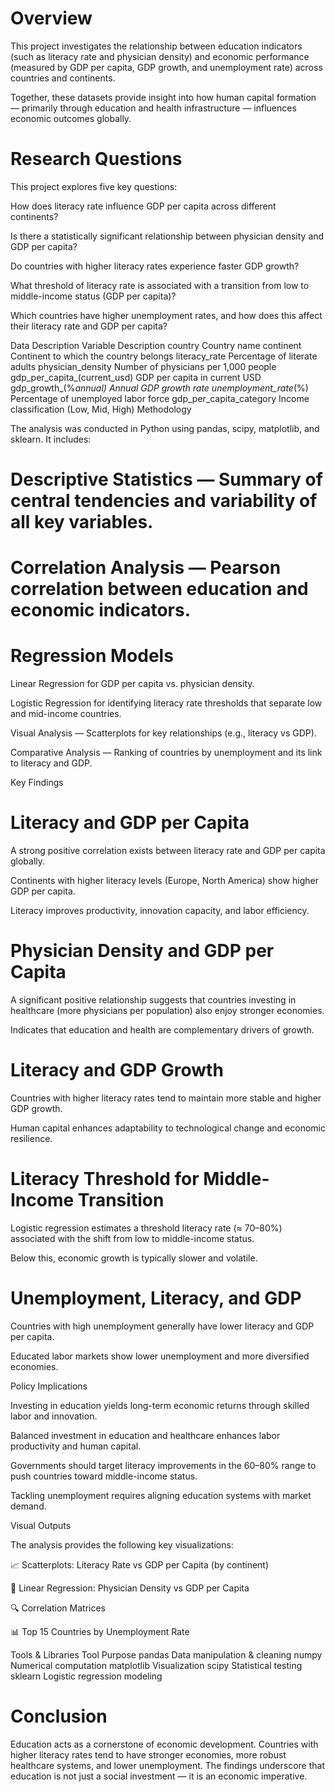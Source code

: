 # Overview


This project investigates the relationship between education indicators (such as literacy rate and physician density) and economic performance (measured by GDP per capita, GDP growth, and unemployment rate) across countries and continents.

Together, these datasets provide insight into how human capital formation — primarily through education and health infrastructure — influences economic outcomes globally.

# Research Questions

This project explores five key questions:

How does literacy rate influence GDP per capita across different continents?

Is there a statistically significant relationship between physician density and GDP per capita?

Do countries with higher literacy rates experience faster GDP growth?

What threshold of literacy rate is associated with a transition from low to middle-income status (GDP per capita)?

Which countries have higher unemployment rates, and how does this affect their literacy rate and GDP per capita?

Data Description
Variable	Description
country	Country name
continent	Continent to which the country belongs
literacy_rate	Percentage of literate adults
physician_density	Number of physicians per 1,000 people
gdp_per_capita_(current_usd)	GDP per capita in current USD
gdp_growth_(%_annual)	Annual GDP growth rate
unemployment_rate_(%)	Percentage of unemployed labor force
gdp_per_capita_category	Income classification (Low, Mid, High)
Methodology

The analysis was conducted in Python using pandas, scipy, matplotlib, and sklearn.
It includes:

# Descriptive Statistics — Summary of central tendencies and variability of all key variables.

# Correlation Analysis — Pearson correlation between education and economic indicators.

# Regression Models

Linear Regression for GDP per capita vs. physician density.

Logistic Regression for identifying literacy rate thresholds that separate low and mid-income countries.

Visual Analysis — Scatterplots for key relationships (e.g., literacy vs GDP).

Comparative Analysis — Ranking of countries by unemployment and its link to literacy and GDP.

Key Findings
# Literacy and GDP per Capita

A strong positive correlation exists between literacy rate and GDP per capita globally.

Continents with higher literacy levels (Europe, North America) show higher GDP per capita.

Literacy improves productivity, innovation capacity, and labor efficiency.

 # Physician Density and GDP per Capita

A significant positive relationship suggests that countries investing in healthcare (more physicians per population) also enjoy stronger economies.

Indicates that education and health are complementary drivers of growth.

# Literacy and GDP Growth

Countries with higher literacy rates tend to maintain more stable and higher GDP growth.

Human capital enhances adaptability to technological change and economic resilience.

# Literacy Threshold for Middle-Income Transition

Logistic regression estimates a threshold literacy rate (≈ 70–80%) associated with the shift from low to middle-income status.

Below this, economic growth is typically slower and volatile.

# Unemployment, Literacy, and GDP

Countries with high unemployment generally have lower literacy and GDP per capita.

Educated labor markets show lower unemployment and more diversified economies.

Policy Implications

Investing in education yields long-term economic returns through skilled labor and innovation.

Balanced investment in education and healthcare enhances labor productivity and human capital.

Governments should target literacy improvements in the 60–80% range to push countries toward middle-income status.

Tackling unemployment requires aligning education systems with market demand.

Visual Outputs

The analysis provides the following key visualizations:

📈 Scatterplots: Literacy Rate vs GDP per Capita (by continent)

🧮 Linear Regression: Physician Density vs GDP per Capita

🔍 Correlation Matrices

📊 Top 15 Countries by Unemployment Rate

Tools & Libraries
Tool	Purpose
pandas	Data manipulation & cleaning
numpy	Numerical computation
matplotlib	Visualization
scipy	Statistical testing
sklearn	Logistic regression modeling
# Conclusion

Education acts as a cornerstone of economic development.
Countries with higher literacy rates tend to have stronger economies, more robust healthcare systems, and lower unemployment.
The findings underscore that education is not just a social investment — it is an economic imperative.

